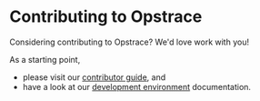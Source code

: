 # Contributing to Opstrace

Considering contributing to Opstrace? We'd love work with you!

As a starting point,

* please visit our [contributor guide](./docs/guides/contributor), and
* have a look at our [development environment](./docs/guides/contributor/setting-up-your-dev-env.md) documentation.
